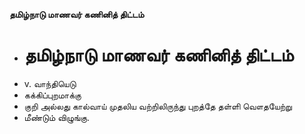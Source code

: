 **தமிழ்நாடு மாணவர் கணினித் திட்டம்**
- # தமிழ்நாடு மாணவர் கணினித் திட்டம்
- v. வாந்தியெடு
- கக்கிப்புறமாக்கு
- குறி அல்லது கால்வாய் முதலிய வற்றிலிருந்து புறத்தே தள்ளி வௌதயேற்று
- மீண்டும் விழுங்கு.

